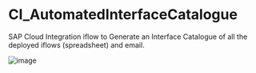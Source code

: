 # CI_AutomatedInterfaceCatalogue
SAP Cloud Integration iflow to Generate an Interface Catalogue of all the deployed iflows (spreadsheet) and email.


![image](https://github.com/nageshwarrao19/CI_AutomatedInterfaceCatalogue/assets/8555711/ee4b3df1-a0ea-4f59-a231-e329fd19afa1)


